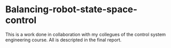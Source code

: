 # Balancing-robot-state-space-control

This is a work done in collaboration with my collegues of the control system engineering course. All is descripted in the final report.
